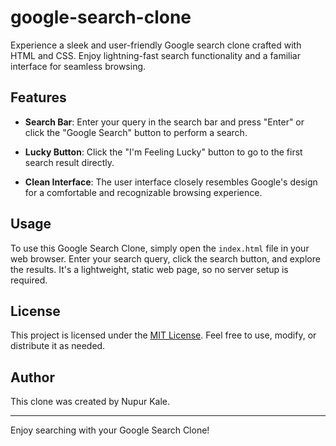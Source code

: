 # google-search-clone
Experience a sleek and user-friendly Google search clone crafted with HTML and CSS. Enjoy lightning-fast search functionality and a familiar interface for seamless browsing.

## Features

- **Search Bar**: Enter your query in the search bar and press "Enter" or click the "Google Search" button to perform a search.

- **Lucky Button**: Click the "I'm Feeling Lucky" button to go to the first search result directly.

- **Clean Interface**: The user interface closely resembles Google's design for a comfortable and recognizable browsing experience.

## Usage

To use this Google Search Clone, simply open the `index.html` file in your web browser. Enter your search query, click the search button, and explore the results. It's a lightweight, static web page, so no server setup is required.

## License

This project is licensed under the [MIT License](LICENSE.md). Feel free to use, modify, or distribute it as needed.

## Author

This clone was created by Nupur Kale.

---

Enjoy searching with your Google Search Clone!
